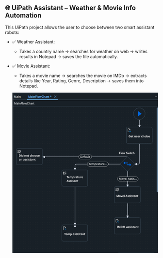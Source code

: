 
## 🌐 UiPath Assistant – Weather & Movie Info Automation

This UiPath project allows the user to choose between two smart assistant robots:

- ✅ Weather Assistant:
     - Takes a country name → searches for weather on web → writes results in Notepad → saves the file automatically.
  
- ✅ Movie Assistant:
    - Takes a movie name → searches the movie on IMDb → extracts details like Year, Rating, Genre, Description → saves them into Notepad.



    ![flowchart](https://github.com/maiimamdooh/RPA-Projects-v2/blob/master/Task1/workflow.png/mainflowchart.png)
